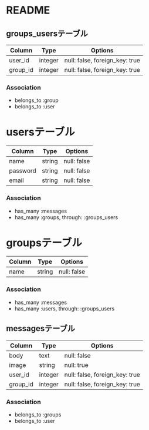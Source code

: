 # README

## groups_usersテーブル

|Column|Type|Options|
|------|----|-------|
|user_id|integer|null: false, foreign_key: true|
|group_id|integer|null: false, foreign_key: true|

### Association
- belongs_to :group
- belongs_to :user


# usersテーブル

|Column|Type|Options|
|------|----|-------|
|name|string|null: false|
|password|string|null: false|
|email|string|null: false|

### Association
- has_many :messages
- has_many  :groups,  through:  :groups_users


# groupsテーブル

|Column|Type|Options|
|------|----|-------|
|name|string|null: false|

### Association
- has_many :messages
- has_many  :users,  through:  :groups_users


## messagesテーブル
|Column|Type|Options|
|------|----|-------|
|body|text|null: false|
|image|string|null: true|
|user_id|integer|null: false, foreign_key: true|
|group_id|integer|null: false, foreign_key: true|

### Association
- belongs_to :groups
- belongs_to :user
